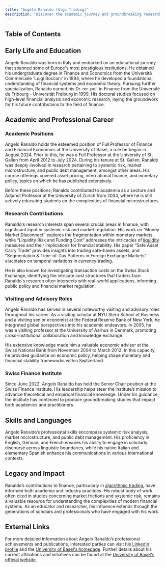 ```yaml
---
title: "Angelo Ranaldo (Algo Trading)"
description: "Discover the academic journey and groundbreaking research contributions of Angelo Ranaldo a leading figure in finance and financial economics at the University of Basel."
---
```




## Table of Contents

## Early Life and Education

Angelo Ranaldo was born in Italy and embarked on an educational journey that spanned some of Europe's most prestigious institutions. He obtained his undergraduate degree in Finance and Economics from the Università Commerciale 'Luigi Bocconi' in 1994, where he developed a foundational understanding of financial systems and economic theory. Pursuing further specialization, Ranaldo earned his Dr. rer. pol. in Finance from the Université de Fribourg - Universität Freiburg in 1999. His doctoral studies focused on high-level financial analysis and economic research, laying the groundwork for his future contributions to the field of finance.

## Academic and Professional Career

### Academic Positions

Angelo Ranaldo holds the esteemed position of Full Professor of Finance and Financial Economics at the University of Basel, a role he began in August 2024. Prior to this, he was a Full Professor at the University of St. Gallen from April 2012 to July 2024. During his tenure at St. Gallen, Ranaldo was deeply involved in research pertaining to systemic risk, market microstructure, and public debt management, amongst other areas. His course offerings covered asset pricing, international finance, and monetary policy, topics on which he has published extensively.

Before these positions, Ranaldo contributed to academia as a Lecture and Adjunct Professor at the University of Zurich from 2004, where he is still actively educating students on the complexities of financial microstructures.

### Research Contributions

Ranaldo's research interests span several crucial areas in finance, with significant input in systemic risk and market regulation. His work on “Money Market Disconnect” explores the fragmentation within monetary markets, while “Liquidity Risk and Funding Cost” addresses the intricacies of [liquidity](/wiki/liquidity-risk-premium) measures and their implications for financial stability. His paper “Safe Asset Carry Trade” provides insights into trading safe-haven assets, and "Segmentation & Time-of-Day Patterns in Foreign Exchange Markets" elucidates on temporal variations in currency trading.

He is also known for investigating transaction costs on the Swiss Stock Exchange, identifying the intricate cost structures that traders face. Ranaldo's research often intersects with real-world applications, informing public policy and financial market regulation.

### Visiting and Advisory Roles

Angelo Ranaldo has served in several noteworthy visiting and advisory roles throughout his career. As a visiting scholar at NYU Stern School of Business and a visiting senior economist at the Federal Reserve Bank of New York, he integrated global perspectives into his academic endeavors. In 2005, he was a visiting professor at the University of Aarhus in Denmark, promoting cross-institutional collaboration and knowledge exchange.

His extensive knowledge made him a valuable economic advisor at the Swiss National Bank from November 2004 to March 2012. In this capacity, he provided guidance on economic policy, helping shape monetary and financial stability frameworks within Switzerland.

### Swiss Finance Institute

Since June 2022, Angelo Ranaldo has held the Senior Chair position at the Swiss Finance Institute. His leadership helps steer the institute’s mission to advance theoretical and empirical financial knowledge. Under his guidance, the institute has continued to produce groundbreaking studies that impact both academics and practitioners.

## Skills and Languages

Angelo Ranaldo’s professional skills encompass systemic risk analysis, market microstructure, and public debt management. His proficiency in English, German, and French ensures his ability to engage in scholarly discourse across linguistic boundaries, while his native Italian and elementary Spanish enhance his communications in various international contexts.

## Legacy and Impact

Ranaldo’s contributions to finance, particularly in [algorithmic trading](/wiki/algorithmic-trading), have informed both academia and industry practices. His robust body of work, often cited in studies concerning market frictions and systemic risk, remains a valuable resource for understanding the complexities of modern financial systems. As an educator and researcher, his influence extends through the generations of scholars and professionals who have engaged with his work.

## External Links

For more detailed information about Angelo Ranaldo’s professional achievements and publications, interested parties can visit his [LinkedIn profile](www.linkedin.com/in/angelo-ranaldo) and the [University of Basel's homepage](www.unisg.ch/en/lehrstuehle/lehrstuhl_ranaldo/homepage_ranaldo). Further details about his current affiliations and initiatives can be found at the [University of Basel's official website](www.unisg.ch/en).